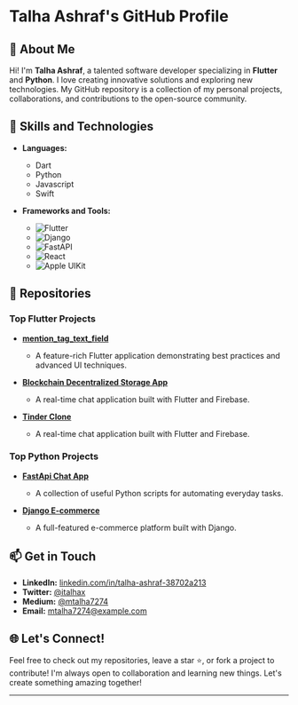 # Talha Ashraf's GitHub Profile

## 🌟 About Me

Hi! I'm **Talha Ashraf**, a talented software developer specializing in **Flutter** and **Python**. I love creating innovative solutions and exploring new technologies. My GitHub repository is a collection of my personal projects, collaborations, and contributions to the open-source community.

## 🚀 Skills and Technologies

- **Languages:**
  - Dart
  - Python
  - Javascript
  - Swift

- **Frameworks and Tools:**
  - ![Flutter](https://cdn-images-1.medium.com/max/1200/1*5-aoK8IBmXve5whBQM90GA.png)
  - ![Django](https://www.djangoproject.com/)
  - ![FastAPI](https://fastapi.tiangolo.com/)
  - ![React](https://react.dev/)
  - ![Apple UIKit](https://developer.apple.com/documentation/uikit)

## 📂 Repositories

### Top Flutter Projects
- **[mention_tag_text_field](https://github.com/iWOLFSTEIN/mention_tag_text_field)**
  - A feature-rich Flutter application demonstrating best practices and advanced UI techniques.

- **[Blockchain Decentralized Storage App](https://github.com/iWOLFSTEIN/Blockchain-Decentralized-Storage-App-Flutter)**
  - A real-time chat application built with Flutter and Firebase.
 
- **[Tinder Clone](https://github.com/iWOLFSTEIN/Tinder-Clone-Flutter)**
  - A real-time chat application built with Flutter and Firebase.

### Top Python Projects
- **[FastApi Chat App](https://github.com/iWOLFSTEIN/Chat-App-FastApi-Python)**
  - A collection of useful Python scripts for automating everyday tasks.

- **[Django E-commerce](https://github.com/iWOLFSTEIN/E-Commerce-Django-Python)**
  - A full-featured e-commerce platform built with Django.

## 📫 Get in Touch

- **LinkedIn:** [linkedin.com/in/talha-ashraf-38702a213](https://www.linkedin.com/in/talha-ashraf-38702a213/)
- **Twitter:** [@italhax](https://x.com/italhax)
- **Medium:** [@mtalha7274](https://medium.com/@mtalha7274)
- **Email:** mtalha7274@example.com

## 🌐 Let's Connect!

Feel free to check out my repositories, leave a star ⭐, or fork a project to contribute! I'm always open to collaboration and learning new things. Let's create something amazing together!

---
